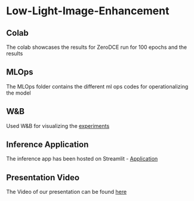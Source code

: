 # Low-Light-Image-Enhancement
## Colab
The colab showcases the results for ZeroDCE run for 100 epochs and the results 
## MLOps
The MLOps folder contains the different ml ops codes for operationalizing the model
## W&B
Used W&B for visualizing the [experiments](https://wandb.ai/sjsu-cmpe-258-musketeers/LowLightDCE?workspace=user-raghavaurs) 
## Inference Application
The inference app has been hosted on Streamlit - [Application](https://share.streamlit.io/raghavadevarajeurs/low-light-image-enhancement/main/inference.py)
## Presentation Video
The Video of our presentation can be found [here](https://www.youtube.com/watch?v=yF4iJx9Ap2E)
